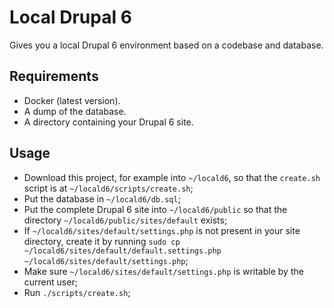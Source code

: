 Local Drupal 6
=====

Gives you a local Drupal 6 environment based on a codebase and database.

Requirements
-----

 * Docker (latest version).
 * A dump of the database.
 * A directory containing your Drupal 6 site.

Usage
-----

 * Download this project, for example into `~/locald6`, so that the `create.sh`
   script is at `~/locald6/scripts/create.sh`;
 * Put the database in `~/locald6/db.sql`;
 * Put the complete Drupal 6 site into `~/locald6/public` so that the directory
   `~/locald6/public/sites/default` exists;
 * If `~/locald6/sites/default/settings.php` is not present in your site
   directory, create it by running `sudo cp
   ~/locald6/sites/default/default.settings.php
   ~/locald6/sites/default/settings.php`;
 * Make sure `~/locald6/sites/default/settings.php` is writable by the
   current user;
 * Run `./scripts/create.sh`;
